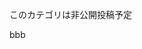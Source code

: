 <!-- memo-id: 019a24be-86a7-774a-8f5e-9a4e657c8928, timestamp: 2025-10-27T08:17:37.447Z, category: "work", template: "{{content}}" -->
このカテゴリは非公開投稿予定
<!-- memo-id: 019a24be-b267-765c-925a-1e63455bced8, timestamp: 2025-10-27T08:17:48.647Z, category: "work", template: "{{content}}" -->
bbb
<!-- memo-id: 019a24bf-b268-765c-925a-1e63453bced3, timestamp: 2025-10-27T08:17:50.647Z, category: "work", template: "{{content}}", deleted: "true", trashedAt: "2025-10-30T08:20:20.652Z" -->
<!--
asdfasdfgasfasfasdfa
-->